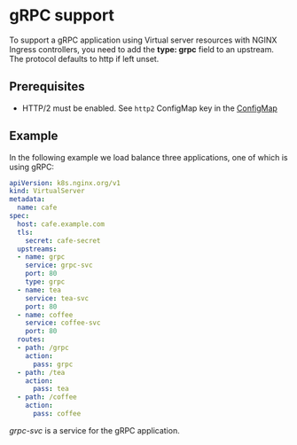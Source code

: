 # gRPC support

To support a gRPC application using Virtual server resources with NGINX Ingress controllers, you need to add the **type: grpc** field to an upstream.
The protocol defaults to http if left unset.

## Prerequisites

* HTTP/2 must be enabled. See `http2` ConfigMap key in the [ConfigMap](https://docs.nginx.com/nginx-ingress-controller/configuration/global-configuration/configmap-resource/#listeners)


## Example

In the following example we load balance three applications, one of which is using gRPC:
```yaml
apiVersion: k8s.nginx.org/v1
kind: VirtualServer
metadata:
  name: cafe
spec:
  host: cafe.example.com
  tls:
    secret: cafe-secret
  upstreams:
  - name: grpc
    service: grpc-svc
    port: 80
    type: grpc
  - name: tea
    service: tea-svc
    port: 80
  - name: coffee
    service: coffee-svc
    port: 80
  routes:
  - path: /grpc
    action:
      pass: grpc
  - path: /tea
    action:
      pass: tea
  - path: /coffee
    action:
      pass: coffee
```
*grpc-svc* is a service for the gRPC application. 
